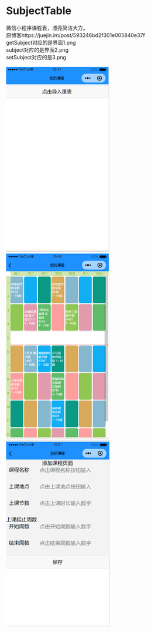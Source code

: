# SubjectTable
微信小程序课程表，漂亮简洁大方。<br>
原博客https://juejin.im/post/593246bd2f301e005840e37f
<br>
getSubject对应的是界面1.png<br/>
subject对应的是界面2.png<br/>
setSubject对应的是3.png<br/>
<br/>
![课程表](1.PNG)
![课程表](2.PNG)
![课程表](3.PNG)


